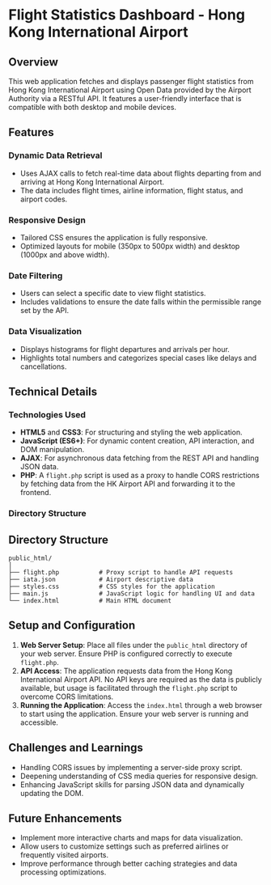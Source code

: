 # Flight Statistics Dashboard - Hong Kong International Airport

## Overview

This web application fetches and displays passenger flight statistics from Hong Kong International Airport using Open Data provided by the Airport Authority via a RESTful API. It features a user-friendly interface that is compatible with both desktop and mobile devices.

## Features

### Dynamic Data Retrieval
- Uses AJAX calls to fetch real-time data about flights departing from and arriving at Hong Kong International Airport.
- The data includes flight times, airline information, flight status, and airport codes.

### Responsive Design
- Tailored CSS ensures the application is fully responsive.
- Optimized layouts for mobile (350px to 500px width) and desktop (1000px and above width).

### Date Filtering
- Users can select a specific date to view flight statistics.
- Includes validations to ensure the date falls within the permissible range set by the API.

### Data Visualization
- Displays histograms for flight departures and arrivals per hour.
- Highlights total numbers and categorizes special cases like delays and cancellations.

## Technical Details

### Technologies Used
- **HTML5** and **CSS3**: For structuring and styling the web application.
- **JavaScript (ES6+)**: For dynamic content creation, API interaction, and DOM manipulation.
- **AJAX**: For asynchronous data fetching from the REST API and handling JSON data.
- **PHP**: A `flight.php` script is used as a proxy to handle CORS restrictions by fetching data from the HK Airport API and forwarding it to the frontend.

### Directory Structure
## Directory Structure

```plaintext
public_html/
│
├── flight.php           # Proxy script to handle API requests
├── iata.json            # Airport descriptive data
├── styles.css           # CSS styles for the application
├── main.js              # JavaScript logic for handling UI and data
└── index.html           # Main HTML document
```
## Setup and Configuration

1. **Web Server Setup**: Place all files under the `public_html` directory of your web server. Ensure PHP is configured correctly to execute `flight.php`.
2. **API Access**: The application requests data from the Hong Kong International Airport API. No API keys are required as the data is publicly available, but usage is facilitated through the `flight.php` script to overcome CORS limitations.
3. **Running the Application**: Access the `index.html` through a web browser to start using the application. Ensure your web server is running and accessible.

## Challenges and Learnings

- Handling CORS issues by implementing a server-side proxy script.
- Deepening understanding of CSS media queries for responsive design.
- Enhancing JavaScript skills for parsing JSON data and dynamically updating the DOM.

## Future Enhancements

- Implement more interactive charts and maps for data visualization.
- Allow users to customize settings such as preferred airlines or frequently visited airports.
- Improve performance through better caching strategies and data processing optimizations.
